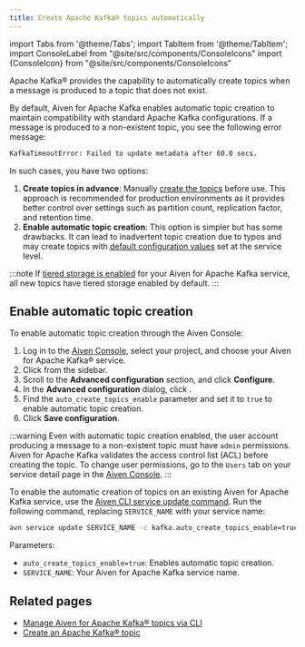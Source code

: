 ```yaml
---
title: Create Apache Kafka® topics automatically
---
```

import Tabs from '@theme/Tabs';
import TabItem from '@theme/TabItem';
import ConsoleLabel from "@site/src/components/ConsoleIcons"
import {ConsoleIcon} from "@site/src/components/ConsoleIcons"

Apache Kafka® provides the capability to automatically create topics when a message is produced to a topic that does not exist.

By default, Aiven for Apache Kafka enables automatic topic creation to maintain
compatibility with standard Apache Kafka configurations. If a message is produced to a
non-existent topic, you see the following error message:

```bash
KafkaTimeoutError: Failed to update metadata after 60.0 secs.
```

In such cases, you have two options:

1. **Create topics in advance**: Manually
   [create the topics](/docs/products/kafka/howto/create-topic) before use. This
   approach is recommended for production environments as it provides better
   control over settings such as partition count, replication factor, and retention time.
1. **Enable automatic topic creation**: This option is simpler but has some drawbacks. It
   can lead to inadvertent topic creation due to typos and may create topics with
   [default configuration values](set-kafka-parameters) set at the service level.

:::note
If [tiered storage is enabled](/docs/products/kafka/howto/enable-kafka-tiered-storage)
for your Aiven for Apache Kafka service, all new topics have tiered storage enabled
by default.
:::

## Enable automatic topic creation

<Tabs groupId="setup">
<TabItem value="Console" label="Console" default>

To enable automatic topic creation through the Aiven Console:

1. Log in to the [Aiven Console](https://console.aiven.io/), select your
   project, and choose your Aiven for Apache Kafka® service.
1. Click <ConsoleLabel name="service settings"/> from the sidebar.
1. Scroll to the **Advanced configuration** section, and click **Configure**.
1. In the **Advanced configuration** dialog, click
   <ConsoleLabel name="addadvancedconfiguration"/>.
1. Find the `auto_create_topics_enable` parameter and set it to `true` to
   enable automatic topic creation.
1. Click **Save configuration**.

:::warning
Even with automatic topic creation enabled, the user account producing a message
to a non-existent topic must have `admin` permissions. Aiven for Apache Kafka validates
the access control list (ACL) before creating the topic. To change user permissions, go
to the `Users` tab on your service detail page in the [Aiven Console](https://console.aiven.io/).
:::

</TabItem>
<TabItem value="CLI" label="CLI">

To enable the automatic creation of topics on an existing Aiven for Apache Kafka service,
use the
[Aiven CLI service update command](/docs/tools/cli/service-cli#avn-cli-service-update).
Run the following command, replacing `SERVICE_NAME` with your service name:

```bash
avn service update SERVICE_NAME -c kafka.auto_create_topics_enable=true
```

Parameters:

- `auto_create_topics_enable=true`: Enables automatic topic creation.
- `SERVICE_NAME`: Your Aiven for Apache Kafka service name.

</TabItem>
</Tabs>

## Related pages

- [Manage Aiven for Apache Kafka® topics via CLI](/docs/tools/cli/service/topic#avn_cli_service_topic_create)
- [Create an Apache Kafka® topic](/docs/products/kafka/howto/create-topic)
